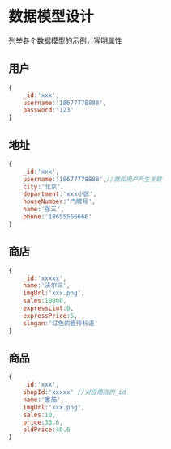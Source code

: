 # 数据模型设计

列举各个数据模型的示例，写明属性

## 用户

```js
{
    _id:'xxx',
    username:'18677778888',
    password:'123'
}
```

## 地址

```js
{
    _id:'xxx',
    username:'18677778888',//就和用户产生关联
    city:'北京',
    department:'xxx小区',
    houseNumber:'门牌号',
    name:'张三',
    phone:'18655566666'
}
```

## 商店

```js
{
    _id:'xxxxx',
    name:'沃尔玛',
    imgUrl:'xxx.png',
    sales:10000,
    expressLimt:0,
    expressPrice:5,
    slogan:'红色的宣传标语'
}
```

## 商品

```js
{
    _id:'xxx',
    shopId:'xxxxx' //对应商店的_id
    name:'番茄',
    imgUrl:'xxx.png',
    sales:10,
    price:33.6,
    oldPrice:40.6
}
```
